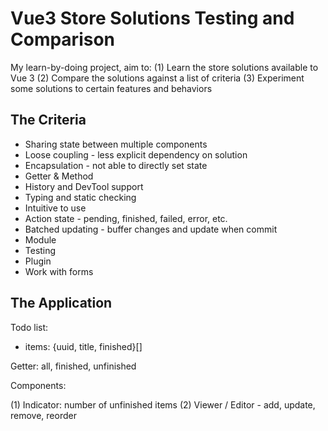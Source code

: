 # Vue3 Store Solutions Testing and Comparison

My learn-by-doing project, aim to:
(1) Learn the store solutions available to Vue 3
(2) Compare the solutions against a list of criteria
(3) Experiment some solutions to certain features and behaviors

<!-- toc -->

## The Criteria

- Sharing state between multiple components
- Loose coupling - less explicit dependency on solution 
- Encapsulation - not able to directly set state
- Getter & Method
- History and DevTool support
- Typing and static checking
- Intuitive to use
- Action state - pending, finished, failed, error, etc.
- Batched updating - buffer changes and update when commit
- Module
- Testing
- Plugin
- Work with forms


## The Application

Todo list:

- items: {uuid, title, finished}[]

Getter: all, finished, unfinished

Components:

(1) Indicator: number of unfinished items
(2) Viewer / Editor - add, update, remove, reorder


